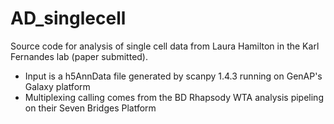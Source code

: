 # AD_singlecell

Source code for analysis of single cell data from Laura Hamilton in the Karl Fernandes lab (paper submitted). 
  - Input is a h5AnnData file generated by scanpy 1.4.3 running on GenAP's Galaxy platform
  - Multiplexing calling comes from the BD Rhapsody WTA analysis pipeling on their Seven Bridges Platform

